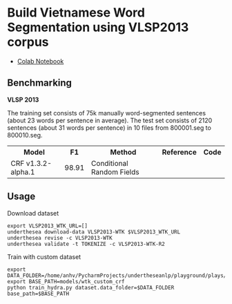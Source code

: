 # Build Vietnamese Word Segmentation using VLSP2013 corpus

* [Colab Notebook](https://colab.research.google.com/drive/1TooB3dyGWB86YkFjTKM4l8rkuTUCQDs2?usp=sharing)

## Benchmarking

**VLSP 2013**

The training set consists of 75k manually word-segmented sentences (about 23 words per sentence in average). The test set consists of 2120 sentences (about 31 words per sentence) in 10 files from 800001.seg to 800010.seg.

<table>
  <tr>
    <th>Model</th>
    <th>F1</th>
    <th>Method</th>
    <th>Reference</th>
    <th>Code</th>
  </tr>
  <tr>
    <td>CRF v1.3.2-alpha.1</td>
    <td>98.91</td>
    <td>Conditional Random Fields</td>
    <td></td>
    <td></td>
  </tr>
</table>

## Usage 

Download dataset 

``` 
export VLSP2013_WTK_URL=[]
underthesea download-data VLSP2013-WTK $VLSP2013_WTK_URL
underthesea revise -c VLSP2013-WTK
underthesea validate -t TOKENIZE -c VLSP2013-WTK-R2
```

Train with custom dataset

```
export DATA_FOLDER=/home/anhv/PycharmProjects/undertheseanlp/playground/plays/wtk_vlsp2013/tmp/corpus
export BASE_PATH=models/wtk_custom_crf
python train_hydra.py dataset.data_folder=$DATA_FOLDER base_path=$BASE_PATH
```